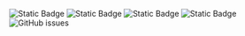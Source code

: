 ![Static Badge](https://img.shields.io/badge/blacklists-60-000000) ![Static Badge](https://img.shields.io/badge/blacklisted-2959563-cc0000) ![Static Badge](https://img.shields.io/badge/whitelisted-2242-00CC00) ![Static Badge](https://img.shields.io/badge/streaming_blacklist-28106-000000) ![GitHub issues](https://img.shields.io/github/issues/fabriziosalmi/blacklists)
